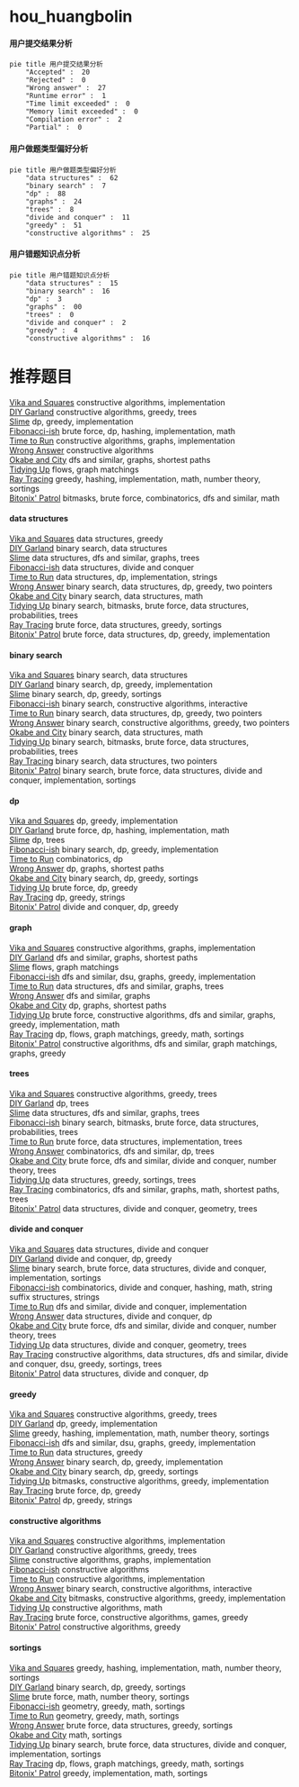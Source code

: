 # hou_huangbolin
<!-- tabs:start -->
#### **用户提交结果分析**

```mermaid
pie title 用户提交结果分析
    "Accepted" :  20
    "Rejected" :  0
    "Wrong answer" :  27
    "Runtime error" :  1
    "Time limit exceeded" :  0
    "Memory limit exceeded" :  0
    "Compilation error" :  2
    "Partial" :  0
```
#### **用户做题类型偏好分析**

```mermaid
pie title 用户做题类型偏好分析
    "data structures" :  62
    "binary search" :  7
    "dp" :  88
    "graphs" :  24
    "trees" :  8
    "divide and conquer" :  11
    "greedy" :  51
    "constructive algorithms" :  25
```
#### **用户错题知识点分析**

```mermaid
pie title 用户错题知识点分析
    "data structures" :  15
    "binary search" :  16
    "dp" :  3
    "graphs" :  00
    "trees" :  0
    "divide and conquer" :  2
    "greedy" :  4
    "constructive algorithms" :  16
```
<!-- tabs:end -->
# 推荐题目
[Vika and Squares](http://codeforces.com/problemset/problem/610/B)		constructive algorithms,
                        implementation		  
[DIY Garland](http://codeforces.com/problemset/problem/1283/F)		constructive algorithms,
                        greedy,
                        trees		  
[Slime](http://codeforces.com/problemset/problem/1038/D)		dp,
                        greedy,
                        implementation		  
[Fibonacci-ish](http://codeforces.com/problemset/problem/633/D)		brute force,
                        dp,
                        hashing,
                        implementation,
                        math		  
[Time to Run](http://codeforces.com/problemset/problem/1301/D)		constructive algorithms,
                        graphs,
                        implementation		  
[Wrong Answer](http://codeforces.com/problemset/problem/1129/B)		constructive algorithms		  
[Okabe and City](http://codeforces.com/problemset/problem/821/D)		dfs and similar,
                        graphs,
                        shortest paths		  
[Tidying Up](http://codeforces.com/problemset/problem/316/C2)		flows,
                        graph matchings		  
[Ray Tracing](http://codeforces.com/problemset/problem/724/C)		greedy,
                        hashing,
                        implementation,
                        math,
                        number theory,
                        sortings		  
[Bitonix' Patrol](http://codeforces.com/problemset/problem/217/D)		bitmasks,
                        brute force,
                        combinatorics,
                        dfs and similar,
                        math		  
<!-- tabs:start -->
#### **data structures**
[Vika and Squares](http://codeforces.com/problemset/problem/1070/C)		data structures,
                        greedy		  
[DIY Garland](http://codeforces.com/problemset/problem/689/D)		binary search,
                        data structures		  
[Slime](http://codeforces.com/problemset/problem/639/F)		data structures,
                        dfs and similar,
                        graphs,
                        trees		  
[Fibonacci-ish](http://codeforces.com/problemset/problem/1000/F)		data structures,
                        divide and conquer		  
[Time to Run](http://codeforces.com/problemset/problem/1473/D)		data structures,
                        dp,
                        implementation,
                        strings		  
[Wrong Answer](http://codeforces.com/problemset/problem/1492/C)		binary search,
                        data structures,
                        dp,
                        greedy,
                        two pointers		  
[Okabe and City](http://codeforces.com/problemset/problem/1490/G)		binary search,
                        data structures,
                        math		  
[Tidying Up](http://codeforces.com/problemset/problem/1479/D)		binary search,
                        bitmasks,
                        brute force,
                        data structures,
                        probabilities,
                        trees		  
[Ray Tracing](http://codeforces.com/problemset/problem/1497/A)		brute force,
                        data structures,
                        greedy,
                        sortings		  
[Bitonix' Patrol](http://codeforces.com/problemset/problem/1491/C)		brute force,
                        data structures,
                        dp,
                        greedy,
                        implementation		  
#### **binary search**
[Vika and Squares](http://codeforces.com/problemset/problem/689/D)		binary search,
                        data structures		  
[DIY Garland](http://codeforces.com/problemset/problem/1201/D)		binary search,
                        dp,
                        greedy,
                        implementation		  
[Slime](http://codeforces.com/problemset/problem/958/E2)		binary search,
                        dp,
                        greedy,
                        sortings		  
[Fibonacci-ish](http://codeforces.com/problemset/problem/1103/B)		binary search,
                        constructive algorithms,
                        interactive		  
[Time to Run](http://codeforces.com/problemset/problem/1492/C)		binary search,
                        data structures,
                        dp,
                        greedy,
                        two pointers		  
[Wrong Answer](http://codeforces.com/problemset/problem/1463/D)		binary search,
                        constructive algorithms,
                        greedy,
                        two pointers		  
[Okabe and City](http://codeforces.com/problemset/problem/1490/G)		binary search,
                        data structures,
                        math		  
[Tidying Up](http://codeforces.com/problemset/problem/1479/D)		binary search,
                        bitmasks,
                        brute force,
                        data structures,
                        probabilities,
                        trees		  
[Ray Tracing](http://codeforces.com/problemset/problem/1436/E)		binary search,
                        data structures,
                        two pointers		  
[Bitonix' Patrol](http://codeforces.com/problemset/problem/1461/D)		binary search,
                        brute force,
                        data structures,
                        divide and conquer,
                        implementation,
                        sortings		  
#### **dp**
[Vika and Squares](http://codeforces.com/problemset/problem/1038/D)		dp,
                        greedy,
                        implementation		  
[DIY Garland](http://codeforces.com/problemset/problem/633/D)		brute force,
                        dp,
                        hashing,
                        implementation,
                        math		  
[Slime](http://codeforces.com/problemset/problem/1146/F)		dp,
                        trees		  
[Fibonacci-ish](http://codeforces.com/problemset/problem/1201/D)		binary search,
                        dp,
                        greedy,
                        implementation		  
[Time to Run](http://codeforces.com/problemset/problem/382/E)		combinatorics,
                        dp		  
[Wrong Answer](http://codeforces.com/problemset/problem/416/E)		dp,
                        graphs,
                        shortest paths		  
[Okabe and City](http://codeforces.com/problemset/problem/958/E2)		binary search,
                        dp,
                        greedy,
                        sortings		  
[Tidying Up](http://codeforces.com/problemset/problem/1260/E)		brute force,
                        dp,
                        greedy		  
[Ray Tracing](http://codeforces.com/problemset/problem/1466/C)		dp,
                        greedy,
                        strings		  
[Bitonix' Patrol](http://codeforces.com/problemset/problem/448/C)		divide and conquer,
                        dp,
                        greedy		  
#### **graph**
[Vika and Squares](http://codeforces.com/problemset/problem/1301/D)		constructive algorithms,
                        graphs,
                        implementation		  
[DIY Garland](http://codeforces.com/problemset/problem/821/D)		dfs and similar,
                        graphs,
                        shortest paths		  
[Slime](http://codeforces.com/problemset/problem/316/C2)		flows,
                        graph matchings		  
[Fibonacci-ish](http://codeforces.com/problemset/problem/723/D)		dfs and similar,
                        dsu,
                        graphs,
                        greedy,
                        implementation		  
[Time to Run](http://codeforces.com/problemset/problem/639/F)		data structures,
                        dfs and similar,
                        graphs,
                        trees		  
[Wrong Answer](http://codeforces.com/problemset/problem/1147/D)		dfs and similar,
                        graphs		  
[Okabe and City](http://codeforces.com/problemset/problem/416/E)		dp,
                        graphs,
                        shortest paths		  
[Tidying Up](http://codeforces.com/problemset/problem/1487/C)		brute force,
                        constructive algorithms,
                        dfs and similar,
                        graphs,
                        greedy,
                        implementation,
                        math		  
[Ray Tracing](http://codeforces.com/problemset/problem/1437/C)		dp,
                        flows,
                        graph matchings,
                        greedy,
                        math,
                        sortings		  
[Bitonix' Patrol](http://codeforces.com/problemset/problem/1470/D)		constructive algorithms,
                        dfs and similar,
                        graph matchings,
                        graphs,
                        greedy		  
#### **trees**
[Vika and Squares](http://codeforces.com/problemset/problem/1283/F)		constructive algorithms,
                        greedy,
                        trees		  
[DIY Garland](http://codeforces.com/problemset/problem/1146/F)		dp,
                        trees		  
[Slime](http://codeforces.com/problemset/problem/639/F)		data structures,
                        dfs and similar,
                        graphs,
                        trees		  
[Fibonacci-ish](http://codeforces.com/problemset/problem/1479/D)		binary search,
                        bitmasks,
                        brute force,
                        data structures,
                        probabilities,
                        trees		  
[Time to Run](http://codeforces.com/problemset/problem/1511/C)		brute force,
                        data structures,
                        implementation,
                        trees		  
[Wrong Answer](http://codeforces.com/problemset/problem/1499/F)		combinatorics,
                        dfs and similar,
                        dp,
                        trees		  
[Okabe and City](http://codeforces.com/problemset/problem/1491/E)		brute force,
                        dfs and similar,
                        divide and conquer,
                        number theory,
                        trees		  
[Tidying Up](http://codeforces.com/problemset/problem/1466/D)		data structures,
                        greedy,
                        sortings,
                        trees		  
[Ray Tracing](http://codeforces.com/problemset/problem/1495/D)		combinatorics,
                        dfs and similar,
                        graphs,
                        math,
                        shortest paths,
                        trees		  
[Bitonix' Patrol](http://codeforces.com/problemset/problem/1303/G)		data structures,
                        divide and conquer,
                        geometry,
                        trees		  
#### **divide and conquer**
[Vika and Squares](http://codeforces.com/problemset/problem/1000/F)		data structures,
                        divide and conquer		  
[DIY Garland](http://codeforces.com/problemset/problem/448/C)		divide and conquer,
                        dp,
                        greedy		  
[Slime](http://codeforces.com/problemset/problem/1461/D)		binary search,
                        brute force,
                        data structures,
                        divide and conquer,
                        implementation,
                        sortings		  
[Fibonacci-ish](http://codeforces.com/problemset/problem/1466/G)		combinatorics,
                        divide and conquer,
                        hashing,
                        math,
                        string suffix structures,
                        strings		  
[Time to Run](http://codeforces.com/problemset/problem/1490/D)		dfs and similar,
                        divide and conquer,
                        implementation		  
[Wrong Answer](https://codeforces.com/contest/1483/problem/C)		data structures,
                        divide and conquer,
                        dp		  
[Okabe and City](http://codeforces.com/problemset/problem/1491/E)		brute force,
                        dfs and similar,
                        divide and conquer,
                        number theory,
                        trees		  
[Tidying Up](http://codeforces.com/problemset/problem/1303/G)		data structures,
                        divide and conquer,
                        geometry,
                        trees		  
[Ray Tracing](http://codeforces.com/problemset/problem/1494/D)		constructive algorithms,
                        data structures,
                        dfs and similar,
                        divide and conquer,
                        dsu,
                        greedy,
                        sortings,
                        trees		  
[Bitonix' Patrol](http://codeforces.com/problemset/problem/1482/E)		data structures,
                        divide and conquer,
                        dp		  
#### **greedy**
[Vika and Squares](http://codeforces.com/problemset/problem/1283/F)		constructive algorithms,
                        greedy,
                        trees		  
[DIY Garland](http://codeforces.com/problemset/problem/1038/D)		dp,
                        greedy,
                        implementation		  
[Slime](http://codeforces.com/problemset/problem/724/C)		greedy,
                        hashing,
                        implementation,
                        math,
                        number theory,
                        sortings		  
[Fibonacci-ish](http://codeforces.com/problemset/problem/723/D)		dfs and similar,
                        dsu,
                        graphs,
                        greedy,
                        implementation		  
[Time to Run](http://codeforces.com/problemset/problem/1070/C)		data structures,
                        greedy		  
[Wrong Answer](http://codeforces.com/problemset/problem/1201/D)		binary search,
                        dp,
                        greedy,
                        implementation		  
[Okabe and City](http://codeforces.com/problemset/problem/958/E2)		binary search,
                        dp,
                        greedy,
                        sortings		  
[Tidying Up](http://codeforces.com/problemset/problem/960/C)		bitmasks,
                        constructive algorithms,
                        greedy,
                        implementation		  
[Ray Tracing](http://codeforces.com/problemset/problem/1260/E)		brute force,
                        dp,
                        greedy		  
[Bitonix' Patrol](http://codeforces.com/problemset/problem/1466/C)		dp,
                        greedy,
                        strings		  
#### **constructive algorithms**
[Vika and Squares](http://codeforces.com/problemset/problem/610/B)		constructive algorithms,
                        implementation		  
[DIY Garland](http://codeforces.com/problemset/problem/1283/F)		constructive algorithms,
                        greedy,
                        trees		  
[Slime](http://codeforces.com/problemset/problem/1301/D)		constructive algorithms,
                        graphs,
                        implementation		  
[Fibonacci-ish](http://codeforces.com/problemset/problem/1129/B)		constructive algorithms		  
[Time to Run](http://codeforces.com/problemset/problem/443/A)		constructive algorithms,
                        implementation		  
[Wrong Answer](http://codeforces.com/problemset/problem/1103/B)		binary search,
                        constructive algorithms,
                        interactive		  
[Okabe and City](http://codeforces.com/problemset/problem/960/C)		bitmasks,
                        constructive algorithms,
                        greedy,
                        implementation		  
[Tidying Up](http://codeforces.com/problemset/problem/1436/B)		constructive algorithms,
                        math		  
[Ray Tracing](http://codeforces.com/problemset/problem/1396/B)		brute force,
                        constructive algorithms,
                        games,
                        greedy		  
[Bitonix' Patrol](http://codeforces.com/problemset/problem/1493/A)		constructive algorithms,
                        greedy		  
#### **sortings**
[Vika and Squares](http://codeforces.com/problemset/problem/724/C)		greedy,
                        hashing,
                        implementation,
                        math,
                        number theory,
                        sortings		  
[DIY Garland](http://codeforces.com/problemset/problem/958/E2)		binary search,
                        dp,
                        greedy,
                        sortings		  
[Slime](http://codeforces.com/problemset/problem/1397/B)		brute force,
                        math,
                        number theory,
                        sortings		  
[Fibonacci-ish](https://codeforces.com/contest/1496/problem/C)		geometry,
                        greedy,
                        math,
                        sortings		  
[Time to Run](http://codeforces.com/problemset/problem/1495/A)		geometry,
                        greedy,
                        math,
                        sortings		  
[Wrong Answer](http://codeforces.com/problemset/problem/1497/A)		brute force,
                        data structures,
                        greedy,
                        sortings		  
[Okabe and City](http://codeforces.com/problemset/problem/1427/A)		math,
                        sortings		  
[Tidying Up](http://codeforces.com/problemset/problem/1461/D)		binary search,
                        brute force,
                        data structures,
                        divide and conquer,
                        implementation,
                        sortings		  
[Ray Tracing](http://codeforces.com/problemset/problem/1437/C)		dp,
                        flows,
                        graph matchings,
                        greedy,
                        math,
                        sortings		  
[Bitonix' Patrol](http://codeforces.com/problemset/problem/1473/A)		greedy,
                        implementation,
                        math,
                        sortings		  
<!-- tabs:end -->
